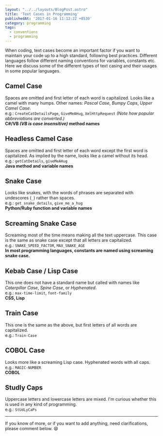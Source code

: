 ```yaml
---
layout: "../../layouts/BlogPost.astro"
title: 'Text Cases in Programming'
publishedAt: '2017-01-16 11:12:22 +0530'
category: programming
tags:
  - conventions
  - programming
---
```


When coding, text cases become an important factor if you want to maintain your code up to a high standard, following best practices. Different languages follow different naming conventions for variables, constants etc. Here we discuss some of the different types of text casing and their usages in some popular languages.

## Camel Case  

Spaces are omitted and first letter of each word is capitalized. Looks like a camel with many humps. Other names: _Pascal Case_, _Bumpy Caps_, _Upper Camel Case_.  
e.g.: `CreateCatDetailsPage`, `GiveMeAHug`, `XmlHttpRequest` _(Note how popular abbreviations are converted.)_  
**C#/VB _(VB is case insensitive)_ method names**  

## Headless Camel Case  

Spaces are omitted and first letter of each word except the first word is capitalized. As implied by the name, looks like a camel without its head.  
e.g.: `getCatDetails`, `giveMeAHug`  
**Java method and variable names**  

## Snake Case  

Looks like snakes, with the words of phrases are separated with undescores (`_`) rather than spaces.  
e.g.: `get_snake_details`, `give_me_a_hug`  
**Python/Ruby function and variable names**  

## Screaming Snake Case  

Screaming most of the time means making all the text uppercase. This case is the same as snake case except that all letters are capitalized.  
e.g.: `SNAKE_SPEED_FACTOR`, `MAX_SNAKE_AGE`  
**In most programming languages, constants are named using screaming snake case.**  

## Kebab Case / Lisp Case

This one does not have a standard name but called with names like _Caterpillar Case_, _Spine Case_, or _Hyphenated_.  
e.g.: `max-time-limit`, `font-family`  
**CSS, Lisp**

## Train Case  

This one is the same as the above, but first letters of all words are capitalized.  
e.g.: `Train-Case`  

## COBOL Case  

Looks more like a screaming Lisp case. Hyphenated words with all caps.  
e.g.: `MAGIC-NUMBER`  
**COBOL**  

## Studly Caps  

Uppercase letters and lowercase letters are mixed. I'm curious whether this is used in any kind of programming.  
e.g.: `StUdLyCaPs`  

---
If you know of more, or if you want to add anything, need clarifications, please comment below. :smile:  
